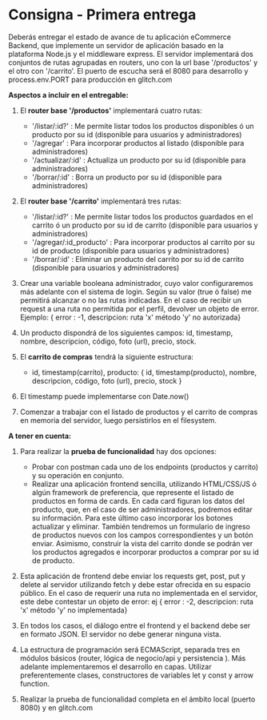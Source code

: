 # **Consigna - Primera entrega**

Deberás entregar el estado de avance de tu aplicación eCommerce Backend, que implemente un servidor de aplicación basado en la plataforma Node.js y el middleware express. El servidor implementará dos conjuntos de rutas agrupadas en routers, uno con la url base '/productos' y el otro con '/carrito'. El puerto de escucha será el 8080 para desarrollo y process.env.PORT para producción en glitch.com

**Aspectos a incluir en el entregable:**

1. El **router base '/productos'** implementará cuatro rutas:
    - '/listar/:id?' : Me permite listar todos los productos disponibles ó un producto por su id (disponible para usuarios y administradores)
    - '/agregar' : Para incorporar productos al listado (disponible para administradores)
    - '/actualizar/:id' : Actualiza un producto por su id (disponible para administradores)
    - '/borrar/:id' : Borra un producto por su id (disponible para administradores)

2. El **router base '/carrito'** implementará tres rutas:
    - '/listar/:id?' : Me permite listar todos los productos guardados en el carrito ó un producto por su id de carrito (disponible para usuarios y administradores)
    - '/agregar/:id_producto' : Para incorporar productos al carrito por su id de producto (disponible para usuarios y administradores)
    - '/borrar/:id' : Eliminar un producto del carrito por su id de carrito (disponible para usuarios y administradores)

3. Crear una variable booleana administrador, cuyo valor configuraremos más adelante con el sistema de login. Según su valor (true ó false) me permitirá alcanzar o no las rutas indicadas. En el caso de recibir un request a una ruta no permitida por el perfil, devolver un objeto de error. Ejemplo: { error : -1, descripcion: ruta 'x' método 'y' no autorizada}

4. Un producto dispondrá de los siguientes campos:  id, timestamp, nombre, descripcion, código, foto (url), precio, stock.

5. El **carrito de compras** tendrá la siguiente estructura: 
    - id, timestamp(carrito), producto: { id, timestamp(producto), nombre, descripcion, código, foto (url), precio, stock }

6. El timestamp puede implementarse con Date.now()

7. Comenzar a trabajar con el listado de productos y el carrito de compras en memoria del servidor, luego persistirlos en el filesystem.

**A tener en cuenta:**

1. Para realizar la **prueba de funcionalidad** hay dos opciones:
    - Probar con postman cada uno de los endpoints (productos y carrito) y su operación en conjunto.
    - Realizar una aplicación frontend sencilla, utilizando HTML/CSS/JS ó algún framework de preferencia, que represente el listado de productos en forma de cards. En cada card figuran los datos del producto, que, en el caso de ser administradores, podremos editar su información. Para este último caso incorporar los botones actualizar y eliminar. También tendremos un formulario de ingreso de productos nuevos con los campos correspondientes y un botón enviar. Asimismo, construir la vista del carrito donde se podrán ver los productos agregados e incorporar productos a comprar por su id de producto.

2. Esta aplicación de frontend debe enviar los requests get, post, put y delete al servidor utilizando fetch y debe estar ofrecida en su espacio público. En el caso de requerir una ruta no implementada en el servidor, este debe contestar un objeto de error: ej { error : -2, descripcion: ruta 'x' método 'y' no implementada}

3. En todos los casos, el diálogo entre el frontend y el backend debe ser en formato JSON. El servidor no debe generar ninguna vista.

4. La estructura de programación será ECMAScript, separada tres en módulos básicos (router, lógica de negocio/api y persistencia ). Más adelante implementaremos el desarrollo en capas. Utilizar preferentemente clases, constructores de variables let y const y arrow function.

5. Realizar la prueba de funcionalidad completa en el ámbito local (puerto 8080) y en glitch.com

#

